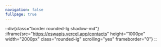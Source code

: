 ```yaml
---
navigation: false
fullpage: true
---
```

::div{class="border rounded-lg shadow-md"}
:iframe{src="https://eswapis.vercel.app/contacts" height="1000px" width="2000px" class="rounded-lg" scrolling="yes" frameborder="0"}
::




